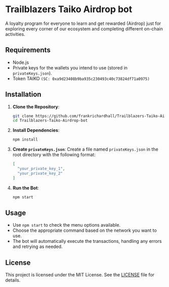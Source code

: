 # Trailblazers Taiko Airdrop bot
A loyalty program for everyone to learn and get rewarded (Airdrop) just for exploring every corner of our ecosystem and completing different on-chain activities.

## Requirements

- Node.js
- Private keys for the wallets you intend to use (stored in `privateKeys.json`).
- Token TAIKO `(SC: 0xa9d23408b9ba935c230493c40c73824df71a0975)`

## Installation

1. **Clone the Repository**:

   ```bash
   git clone https://github.com/frankrichardhall/Trailblazers-Taiko-Airdrop-bot.git
   cd Trailblazers-Taiko-Airdrop-bot
   ```

2. **Install Dependencies**:

   ```bash
   npm install
   ```

3. **Create `privateKeys.json`**:
   Create a file named `privateKeys.json` in the root directory with the following format:

   ```json
   [
     "your_private_key_1",
     "your_private_key_2"
   ]
   ```

4. **Run the Bot**:

   ```bash
   npm start
   ```

## Usage

- Use `npm start` to check the menu options available.
- Choose the appropriate command based on the network you want to use.
- The bot will automatically execute the transactions, handling any errors and retrying as needed.

## License

This project is licensed under the MIT License. See the [LICENSE](LICENSE) file for details.
 